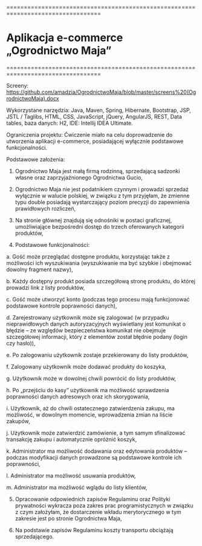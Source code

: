 
=================================================================================

# Aplikacja e-commerce „Ogrodnictwo Maja”

=================================================================================

Screeny: https://github.com/amadzia/OgrodnictwoMaja/blob/master/screens%20(OgrodnictwoMaja).docx 

Wykorzystane narzędzia: 
Java, Maven, Spring, Hibernate, Bootstrap, JSP, JSTL / Taglibs, HTML, CSS, JavaScript, jQuery, AngularJS, REST, Data tables, baza danych: H2, IDE: Intellij IDEA Ultimate. 

Ograniczenia projektu:
Ćwiczenie miało na celu doprowadzenie do utworzenia aplikacji e-commerce, posiadającej wyłącznie podstawowe funkcjonalności. 

Podstawowe założenia: 
1.	Ogrodnictwo Maja jest małą firmą rodzinną, sprzedającą sadzonki własne oraz zaprzyjaźnionego Ogrodnictwa Gucio, 

2.	Ogrodnictwo Maja nie jest podatnikiem czynnym i prowadzi sprzedaż wyłącznie w walucie polskiej, w związku z tym przyjęłam, że zmienne typu double posiadają wystarczający poziom precyzji do zapewnienia prawidłowych rozliczeń,

3.	Na stronie głównej znajdują się odnośniki w postaci graficznej, umożliwiające bezpośredni dostęp do trzech oferowanych kategorii produktów,

4.	Podstawowe funkcjonalności:

  a.	Gość może przeglądać dostępne produktu, korzystając także z możliwości ich wyszukiwania (wyszukiwanie ma być szybkie i obejmować dowolny fragment nazwy),

  b.	Każdy dostępny produkt posiada szczegółową stronę produktu, do której prowadzi link z listy produktów,

  c.	Gość może utworzyć konto (podczas tego procesu mają funkcjonować podstawowe kontrole poprawności danych),

  d.	Zarejestrowany użytkownik może się zalogować (w przypadku nieprawidłowych danych autoryzacyjnych wyświetlany jest komunikat o błędzie – ze względów bezpieczeństwa komunikat nie obejmuje szczegółowej informacji, który z elementów został błędnie podany (login czy hasło)),

  e.	Po zalogowaniu użytkownik zostaje przekierowany do listy produktów, 

  f.	Zalogowany użytkownik może dodawać produkty do koszyka,

  g.	Użytkownik może w dowolnej chwili powrócić do listy produktów,

  h.	Po „przejściu do kasy” użytkownik ma możliwość sprawdzenia poprawności danych adresowych oraz ich skorygowania, 

  i.	Użytkownik, aż do chwili ostatecznego zatwierdzenia zakupu, ma możliwość, w dowolnym momencie, wprowadzenia zmian na liście zakupów,

  j.	Użytkownik może zatwierdzić zamówienie, a tym samym sfinalizować transakcję zakupu i automatycznie opróżnić koszyk,

  k.	Administrator ma możliwość dodawania oraz edytowania produktów – podczas modyfikacji danych prowadzone są podstawowe kontrole ich poprawności,

  l.	Administrator ma możliwość usuwania produktów,

  m.	Administrator ma możliwość wglądu do listy klientów,

5.	Opracowanie odpowiednich zapisów Regulaminu oraz Polityki prywatności wykracza poza zakres prac programistycznych w związku z czym założyłam, że dostarczenie wkładu merytorycznego w tym zakresie jest po stronie Ogrodnictwa Maja,

6.	Na podstawie zapisów Regulaminu koszty transportu obciążają sprzedającego.


